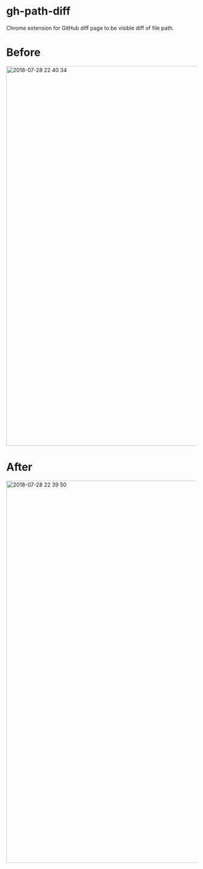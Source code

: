 # gh-path-diff
Chrome extension for GitHub diff page to be visible diff of file path.

# Before

<img width="1002" alt="2018-07-28 22 40 34" src="https://user-images.githubusercontent.com/10000393/43357117-b86664c0-92b7-11e8-95cf-2b3634da6905.png">

# After

<img width="1008" alt="2018-07-28 22 39 50" src="https://user-images.githubusercontent.com/10000393/43357118-bb1bd01a-92b7-11e8-9071-e5223384540d.png">
